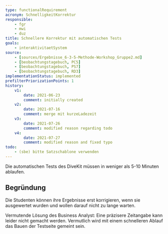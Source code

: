 ```yaml
---
type: functionalRequirement
acronym: SchnelligkeitKorrektur
responsible: 
    - fgr
    - mwi
    - duz
title: Schnellere Korrektur mit automatischen Tests
goals: 
    - interaktivitaetSystem
source:
    - [sources/Ergebnisse_6-3-5-Methode-Workshop_Gruppe2.md]
    - [beobachtungstagebuch, PC5]
    - [beobachtungstagebuch, PS7]
    - [beobachtungstagebuch, RD3]
implementationStatus: implemented
prefilterPriorizationPoints: 1
history:
    v1:
        date: 2021-06-23
        comment: initially created
    v2:
        date: 2021-07-16
        comment: merge mit kurzeLadezeit
    v3:
        date: 2021-07-26
        comment: modified reason regarding todo
    v4:
        date: 2021-07-27
        comment: modified reason and fixed typo
todo:
    - (sbe) bitte Satzschablone verwenden
---
```


Die automatischen Tests des DiveKit müssen in weniger als 5-10 Minuten ablaufen.

## Begründung

Die Studenten können ihre Ergebnisse erst korrigieren, wenn sie ausgewertet wurden und wollen darauf nicht zu lange warten.

Vermutende Lösung des Business Analyst: Eine präzisere Zeitangabe kann leider nicht gemacht werden. Vermutlich wird mit einem schnelleren Ablauf das Bauen der Testseite gemeint sein.
